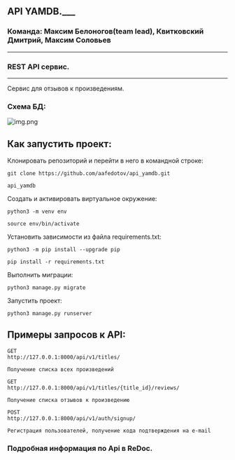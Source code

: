 ## API YAMDB.___
### Команда: Максим Белоногов(team lead), Квитковский Дмитрий, Максим Соловьев

___
### REST API сервис.

___
Сервис для отзывов к произведениям.

### Схема БД:
![img.png](img.png)

## Как запустить проект:

Клонировать репозиторий и перейти в него в командной строке:

```
git clone https://github.com/aafedotov/api_yamdb.git
```

```
api_yamdb
```

Cоздать и активировать виртуальное окружение:

```
python3 -m venv env
```

```
source env/bin/activate
```

Установить зависимости из файла requirements.txt:

```
python3 -m pip install --upgrade pip
```

```
pip install -r requirements.txt
```

Выполнить миграции:

```
python3 manage.py migrate
```

Запустить проект:

```
python3 manage.py runserver
```

## Примеры запросов к API:

```angular2html
GET
http://127.0.0.1:8000/api/v1/titles/

Получение списка всех произведений
```

```angular2html
GET
http://127.0.0.1:8000/api/v1/titles/{title_id}/reviews/

Получение списка отзывов к произведению
```

```angular2html
POST
http://127.0.0.1:8000/api/v1/auth/signup/

Регистрация пользователей, получение кода подтверждения на e-mail
```

### Подробная информация по Api в ReDoc.
